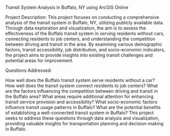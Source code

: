 Transit System Analysis in Buffalo, NY using ArcGIS Online

Project Description:
This project focuses on conducting a comprehensive analysis of the transit system in Buffalo, NY, utilizing publicly available data. Through data exploration and visualization, the aim is to assess the effectiveness of the Buffalo transit system in serving residents without cars, connecting residents to job centers, and understanding the competition between driving and transit in the area. By examining various demographic factors, transit accessibility, job distribution, and socio-economic indicators, the project aims to provide insights into existing transit challenges and potential areas for improvement.

Questions Addressed:

How well does the Buffalo transit system serve residents without a car?
How well does the transit system connect residents to job centers?
What are the factors influencing the competition between driving and transit in the Buffalo area?
What areas require additional attention for enhancing transit service provision and accessibility?
What socio-economic factors influence transit usage patterns in Buffalo?
What are the potential benefits of establishing a well-connected transit system in Buffalo?
This project seeks to address these questions through data analysis and visualization, providing valuable insights for transportation planning and decision-making in Buffalo.




